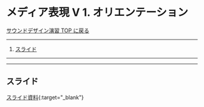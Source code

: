 # メディア表現 V 1. オリエンテーション<!-- omit in toc -->

[サウンドデザイン演習 TOP に戻る](./index.md)

---

1. [スライド](#スライド)

---

---

## スライド

[スライド資料](./sd_01slide.pdf){:target="\_blank"}
